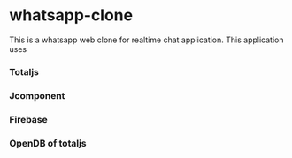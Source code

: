 # whatsapp-clone 
This is a whatsapp web clone for realtime chat application.
This application uses
  ### Totaljs 
  ### Jcomponent
  ### Firebase
  ### OpenDB of totaljs
  
